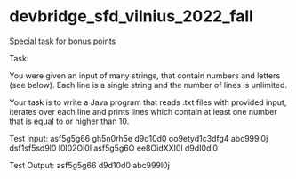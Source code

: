 # devbridge_sfd_vilnius_2022_fall
Special task for bonus points

Task:

You were given an input of many strings, that contain numbers and letters (see below). Each line is a single string and the number of lines is unlimited.

Your task is to write a Java program that reads .txt files with provided input, iterates over each line and prints lines which contain at least one number that is equal to or higher than 10.


Test Input:
asf5g5g66
gh5n0rh5e
d9d10d0
oo9etyd1c3dfg4
abc999l0j
dsf1sf5sd9l0
l0l02Ol0l
asf5g5g6O
ee8OidXXI0l
d9dI0dl0

Test Output:
asf5g5g66
d9d10d0
abc999l0j
